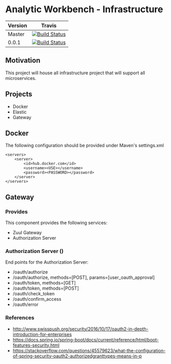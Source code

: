 # Analytic Workbench - Infrastructure

| Version | Travis | 
|:--------|:------:|
| Master  | [![Build Status](https://travis-ci.org/ScipionyxIO/analytic-workbench-product-infrastructure.svg?branch=master)](https://travis-ci.org/ScipionyxIO/analytic-workbench-product-infrastructure) | 
| 0.0.1   | [![Build Status](https://travis-ci.org/ScipionyxIO/analytic-workbench-product-infrastructure.svg?branch=0.0.1)](https://travis-ci.org/ScipionyxIO/analytic-workbench-product-infrastructure) |

## Motivation
This project will house all infrastructure project that will support all microservices.

## Projects
- Docker
- Elastic
- Gateway

## Docker
The following configuration should be provided under Maven's settings.xml

	<servers>
		<server>
			<id>hub.docker.com</id>
			<username><USE></username>
			<password><PASSWORD></password>
		</server>
	</servers>
	
## Gateway

### Provides
This component provides the following services:
- Zuul Gateway
- Authorization Server

### Authorization Server ()
End points for the Authorization Server:
* /oauth/authorize 
* /oauth/authorize,	methods=[POST],		params=[user_oauth_approval]
* /oauth/token,		methods=[GET]
* /oauth/token,		methods=[POST]
* /oauth/check_token
* /oauth/confirm_access
* /oauth/error 

### References
- http://www.swisspush.org/security/2016/10/17/oauth2-in-depth-introduction-for-enterprises
- https://docs.spring.io/spring-boot/docs/current/reference/html/boot-features-security.html
- https://stackoverflow.com/questions/45579623/what-the-configuration-of-spring-security-oauth2-authorizedgranttypes-means-in-p	
